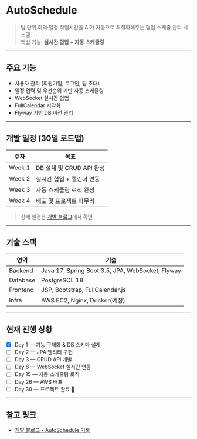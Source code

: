 # AutoSchedule

> 팀 단위 회의·일정·작업시간을 AI가 자동으로 최적화해주는 협업 스케줄 관리 시스템  
> 핵심 기능: **실시간 협업 + 자동 스케줄링**

---

## 주요 기능
- 사용자 관리 (회원가입, 로그인, 팀 초대)
- 일정 입력 및 우선순위 기반 자동 스케줄링
- WebSocket 실시간 협업
- FullCalendar 시각화
- Flyway 기반 DB 버전 관리

---

## 개발 일정 (30일 로드맵)

| 주차 | 목표 |
|------|------|
| Week 1 | DB 설계 및 CRUD API 완성 |
| Week 2 | 실시간 협업 + 캘린더 연동 |
| Week 3 | 자동 스케줄링 로직 완성 |
| Week 4 | 배포 및 프로젝트 마무리 |

> 상세 일정은 [개발 블로그](https://sowon02.tistory.com/13)에서 확인

---

## 기술 스택
| 영역 | 기술 |
|------|------|
| Backend | Java 17, Spring Boot 3.5, JPA, WebSocket, Flyway |
| Database | PostgreSQL 18 |
| Frontend | JSP, Bootstrap, FullCalendar.js |
| Infra | AWS EC2, Nginx, Docker(예정) |

---

## 현재 진행 상황
- [x] Day 1 — 기능 구체화 & DB 스키마 설계  
- [ ] Day 2 — JPA 엔티티 구현  
- [ ] Day 3 — CRUD API 개발  
- [ ] Day 8 — WebSocket 실시간 연동  
- [ ] Day 15 — 자동 스케줄링 로직  
- [ ] Day 26 — AWS 배포  
- [ ] Day 30 — 프로젝트 완료 🎉

---

## 참고 링크
- [개발 블로그 - AutoSchedule 기록](https://sowon02.tistory.com/)
